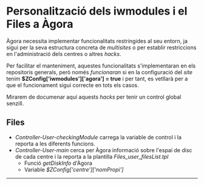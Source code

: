 Personalització dels iwmodules i el Files a Àgora
=================================================
Àgora necessita implementar funcionalitats restringides al seu entorn, ja sigui per la seva estructura concreta de *multisites* o per establir restriccions en l'administració dels centres o altres *hacks*.

Per facilitar el manteniment, aquestes funcionalitats s'implementaran en els repositoris generals, però només *funcionaran* si en la configuració del *site* tenim **$ZConfig['iwmodules']['agora'] = true** i per tant, es vetllarà per a que el funcionament sigui correcte en tots els casos.

Mirarem de documenar aquí aquests *hacks* per tenir un control global senzill.

Files
-----
  - *Controller-User-checkingModule* carrega la variable de control i la reporta a les diferents funcions.
  - *Controller-User-main* cerca per Àgora informació sobre l'espai de disc de cada centre i la reporta a la plantilla *Files_user_filesList.tpl*
      - Funció *getDiskInfo* d'Àgora
      - Variable *$ZConfig['centre']['nomPropi']*

--------
